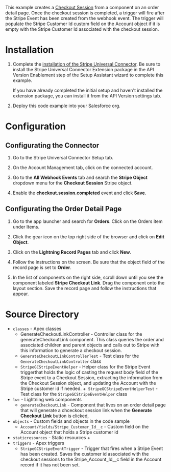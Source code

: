 This example creates a [Checkout Session](https://stripe.com/docs/api/checkout/sessions) from a component on an order detail page. Once the checkout session is completed, a trigger will
fire after the Stripe Event has been created from the webhook event. The trigger will populate the Stripe Customer Id custom field on the Account object if it is empty with the Stripe Customer Id associated with the checkout session.

# Installation

1. Complete the [installation of the Stripe Universal Connector](/README.md). Be sure to install the Stripe Universal Connector Extension package in the API Version Enablement step of the Setup Assistant wizard to complete this example. 

    If you have already completed the initial setup and haven't installed the extension package, you can install it from the API Version settings tab.

2. Deploy this code example into your Salesforce org. 

# Configuration

## Configurating the Connector

1. Go to the Stripe Universal Connector Setup tab.

2. On the Account Management tab, click on the connected account.

3. Go to the __All Webhook Events__ tab and search the __Stripe Object__ dropdown menu for the __Checkout Session__ Stripe object.

4. Enable the __checkout.session.completed__ event and click **Save**.

## Configurating the Order Detail Page

1. Go to the app launcher and search for **Orders**. Click on the Orders item under Items.

2. Click the gear icon on the top right side of the browser and click on **Edit Object**.

3. Click on the **Lightning Record Pages** tab and click **New**.

4. Follow the instructions on the screen. Be sure that the object field of the record page is set to **Order**.

7. In the list of components on the right side, scroll down until you see the component labeled **Stripe Checkout Link**. Drag the component onto the layout section. Save the record page and follow the instructions that appear.

# Source Directory

- `classes` - Apex classes
    + GenerateCheckoutLinkController - Controller class for the generateCheckoutLink component. This class queries the order and associated children and parent objects and calls out to Stripe with this information to generate a checkout session.
    + `GenerateCheckoutLinkControllerTest` - Test class for the `GenerateCheckoutLinkController` class
    + `StripeGCStripeEventHelper` - Helper class for the Stripe Event triggerthat holds the logic of casting the request body field of the Stripe event to a Checkout Session, extracting the information from the Checkout Session object, and updating the Account with the Stripe customer id if needed.
    +` StripeGCStripeEventHelperTest` - Test class for the `StripeGCStripeEventHelper` class
- `lwc` - Lightning web components
    + `generateCheckoutLink` - Component that lives on an order detail page that will generate a chceckout session link when the **Generate Checkout Link** button is clicked,
- `objects` - Custom fields and objects in the code sample
    + `Account/fields/Stripe_Customer_Id__c` - Custom field on the Account object that holds a Stripe customer id
- `staticresources` - Static resources
    + 
- `triggers` - Apex triggers
    + `StripeGCStripeEventTrigger` - Trigger that fires when a Stripe Event has been created. Saves the customer id associated with the checkout sessions to the Stripe_Account_Id__c field in the Account record if it has not been set.
